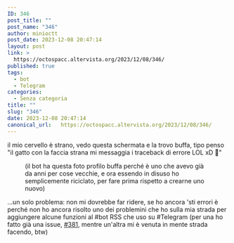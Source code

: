 ```yaml
---
ID: 346
post_title: ""
post_name: "346"
author: minioctt
post_date: 2023-12-08 20:47:14
layout: post
link: >
  https://octospacc.altervista.org/2023/12/08/346/
published: true
tags:
  - bot
  - Telegram
categories:
  - Senza categoria
title: ""
slug: "346"
date: 2023-12-08 20:47:14
canonical_url:   https://octospacc.altervista.org/2023/12/08/346/
---
```

<!-- wp:paragraph -->
<p markdown="1">il mio cervello è strano, vedo questa schermata e la trovo buffa, tipo penso "il gatto con la faccia strana mi messaggia i traceback di errore LOL xD 🤣️"</p>
<!-- /wp:paragraph -->

<!-- wp:paragraph -->
<p markdown="1"></p>
<!-- /wp:paragraph -->

<!-- wp:image {"id":347,"sizeSlug":"large","linkDestination":"none"} -->
<figure class="wp-block-image size-large"><img src="https://octospacc.github.io/microblog-mirror/assets/uploads/2023/12/image-4-960x439.png" alt="" class="wp-image-347"/><figcaption class="wp-element-caption">(il bot ha questa foto profilo buffa perché è uno che avevo già da anni per cose vecchie, e ora essendo in disuso ho semplicemente riciclato, per fare prima rispetto a crearne uno nuovo)</figcaption></figure>
<!-- /wp:image -->

<!-- wp:paragraph -->
<p markdown="1"></p>
<!-- /wp:paragraph -->

<!-- wp:paragraph -->
<p markdown="1">...un solo problema: non mi dovrebbe far ridere, se ho ancora 'sti errori è perché non ho ancora risolto uno dei problemini che ho sulla mia strada per aggiungere alcune funzioni al #bot RSS che uso su #Telegram (per una ho fatto già una issue, <a href="https://github.com/Rongronggg9/RSS-to-Telegram-Bot/issues/381">#381</a>, mentre un'altra mi è venuta in mente strada facendo, btw)</p>
<!-- /wp:paragraph -->